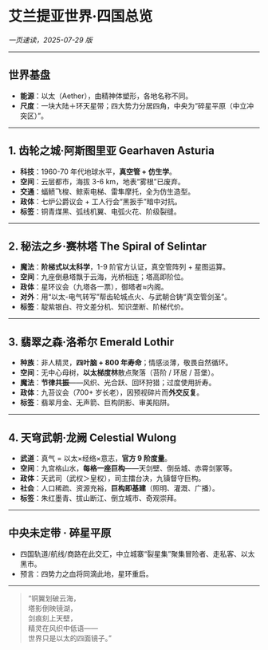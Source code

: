 # 艾兰提亚世界·四国总览  
*一页速读，2025-07-29 版*

---

## 世界基盘  
- **能源**：以太（Aether），由精神体塑形，各地名称不同。  
- **尺度**：一块大陆＋环天星带；四大势力分居四角，中央为“碎星平原（中立冲突区）”。  

---

## 1. 齿轮之城·阿斯图里亚 Gearhaven Asturia  
- **科技**：1960-70 年代地球水平，**真空管 + 仿生学**。  
- **空间**：云层都市，海拔 3-6 km，地表“雾根”已废弃。  
- **交通**：蝠鲼飞梭、鲸索电梯、雷隼摩托，全为仿生造型。  
- **政体**：七炉公爵议会 + 工人行会“黑扳手”暗中对抗。  
- **标签**：铜青煤黑、弧线机翼、电弧火花、阶级裂缝。  

---

## 2. 秘法之乡·赛林塔 The Spiral of Selintar  
- **魔法**：**阶梯式以太科学**，1-9 阶官方认证，真空管阵列 + 星图运算。  
- **空间**：九座倒悬塔飘于云海，光桥相连；塔高即阶位。  
- **政体**：星环议会（九塔各一票），御塔者≈内阁。  
- **对外**：用“以太-电气转写”帮齿轮城点火、与武朝合铸“真空管剑圣”。  
- **标签**：靛紫银白、符文差分机、知识垄断、阶梯代价。  

---

## 3. 翡翠之森·洛希尔 Emerald Lothir  
- **种族**：非人精灵，**四叶脑 + 800 年寿命**；情感淡薄，敬畏自然循环。  
- **空间**：无中心母树，**以太梯度林**散点聚落（苔阶 / 环居 / 苔堡）。  
- **魔法**：**节律共振**——风织、光合跃、回环狩猎；过度使用折寿。  
- **政体**：九苔议会（700+ 岁长老），因预视碎片而**外交反复**。  
- **标签**：翡翠月金、无声箭、巨构阴影、审美陷阱。  

---

## 4. 天穹武朝·龙阙 Celestial Wulong  
- **武道**：真气 = 以太×经络×意志，**官方 9 阶度量**。  
- **空间**：九宫格山水，**每格一座巨构**——天剑壁、倒岳城、赤霄剑冢等。  
- **政体**：天武司（武权＞皇权），司主擂台决，九镇督守巨构。  
- **社会**：人口稀疏、资源充裕，**巨构即基建**（照明、灌溉、广播）。  
- **标签**：朱红墨青、拔山断江、倒立城市、奇观崇拜。  

---

## 中央未定带 · 碎星平原  
- 四国轨道/航线/商路在此交汇，中立城寨“裂星集”聚集冒险者、走私客、以太黑市。  
- 预言：四势力之血将同滴此地，星环重启。  

---

> “铜翼划破云海，  
> 塔影倒映镜湖，  
> 剑痕刻上天壁，  
> 精灵在风织中低语——  
> 世界只是以太的四面镜子。”